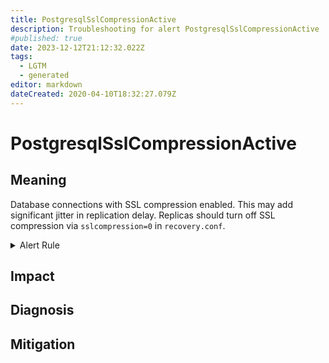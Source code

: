 ```yaml
---
title: PostgresqlSslCompressionActive
description: Troubleshooting for alert PostgresqlSslCompressionActive
#published: true
date: 2023-12-12T21:12:32.022Z
tags: 
  - LGTM
  - generated
editor: markdown
dateCreated: 2020-04-10T18:32:27.079Z
---
```


# PostgresqlSslCompressionActive

## Meaning
[//]: # "Short paragraph that explains what the alert means"
Database connections with SSL compression enabled. This may add significant jitter in replication delay. Replicas should turn off SSL compression via `sslcompression=0` in `recovery.conf`.

<details>
  <summary>Alert Rule</summary>

{{% rule "postgresql/postgres-exporter.yml" "PostgresqlSslCompressionActive" %}}

{{% comment %}}

```yaml
alert: PostgresqlSslCompressionActive
expr: sum(pg_stat_ssl_compression) > 0
for: 0m
labels:
    severity: critical
annotations:
    summary: Postgresql SSL compression active (instance {{ $labels.instance }})
    description: |-
        Database connections with SSL compression enabled. This may add significant jitter in replication delay. Replicas should turn off SSL compression via `sslcompression=0` in `recovery.conf`.
          VALUE = {{ $value }}
          LABELS = {{ $labels }}
    runbook: https://github.com/srerun/prometheus-alerts/blob/main/content/runbooks/postgres-exporter/PostgresqlSslCompressionActive.md

```

{{% /comment %}}

</details>


## Impact
[//]: # "What could / will happen if the alert is not addressed"



## Diagnosis
[//]: # "Steps to take to identify the cause of the problem"



## Mitigation
[//]: # "The steps necessary to resolve the alert"
